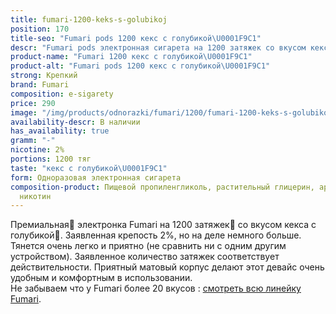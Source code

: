 ```yaml
---
title: fumari-1200-keks-s-golubikoj
position: 170
title-seo: "Fumari pods 1200 кекс с голубикой\U0001F9C1"
descr: "Fumari pods электронная сигарета на 1200 затяжек со вкусом кекса с голубикой\U0001F9C1"
product-name: "Fumari 1200 кекс с голубикой\U0001F9C1"
product-alt: "Fumari pods 1200 кекс с голубикой\U0001F9C1"
strong: Крепкий
brand: Fumari
composition: e-sigarety
price: 290
image: "/img/products/odnorazki/fumari/1200/fumari-1200-keks-s-golubikoj.png"
availability-descr: В наличии
has_availability: true
gramm: "-"
nicotine: 2%
portions: 1200 тяг
taste: "кекс с голубикой\U0001F9C1"
form: Одноразовая электронная сигарета
composition-product: Пищевой пропиленгликоль, растительный глицерин, ароматизатор,
  никотин
---
```


Премиальная🥇 электронка Fumari на 1200 затяжек💨 со вкусом кекса с голубикой🧁. Заявленная крепость 2%, но на деле немного больше. Тянется очень легко и приятно (не сравнить ни с одним другим устройством). Заявленное количество затяжек соответствует действительности. Приятный матовый корпус делают этот девайс очень удобным и комфортным в использовании.<br>
Не забываем что у Fumari более 20 вкусов : [смотреть всю линейку Fumari](/fumari).